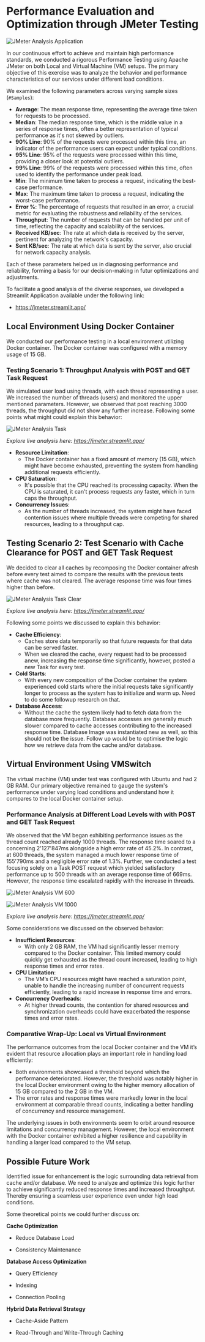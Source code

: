 # Performance Evaluation and Optimization through JMeter Testing

![JMeter Analysis Application](https://github.com/unisg-scs-asse/tapas-fs23-group5/blob/tapas-at-runtime/tapas-deliverables/mid-term-deliverables/images/JMeter_App.png?raw=true)

In our continuous effort to achieve and maintain high performance standards, we conducted a rigorous Performance Testing using Apache JMeter on both Local and Virtual Machine (VM) setups. 
The primary objective of this exercise was to analyze the behavior and performance characteristics of our services under different load conditions.

We examined the following parameters across varying sample sizes (`#Samples`):

- **Average**: The mean response time, representing the average time taken for requests to be processed.
- **Median**: The median response time, which is the middle value in a series of response times, often a better representation of typical performance as it's not skewed by outliers.
- **90% Line**: 90% of the requests were processed within this time, an indicator of the performance users can expect under typical conditions.
- **95% Line**: 95% of the requests were processed within this time, providing a closer look at potential outliers.
- **99% Line**: 99% of the requests were processed within this time, often used to identify the performance under peak load.
- **Min**: The minimum time taken to process a request, indicating the best-case performance.
- **Max**: The maximum time taken to process a request, indicating the worst-case performance.
- **Error %**: The percentage of requests that resulted in an error, a crucial metric for evaluating the robustness and reliability of the services.
- **Throughput**: The number of requests that can be handled per unit of time, reflecting the capacity and scalability of the services.
- **Received KB/sec**: The rate at which data is received by the server, pertinent for analyzing the network's capacity.
- **Sent KB/sec**: The rate at which data is sent by the server, also crucial for network capacity analysis.

Each of these parameters helped us in diagnosing performance and reliability, forming a basis for our decision-making in futur optimizations and adjustments.

To facilitate a good analysis of the diverse responses, we developed a Streamlit Application available under the following link:
* https://jmeter.streamlit.app/



## Local Environment Using Docker Container

We conducted our performance testing in a local environment utilizing Docker container. The Docker container was configured with a memory usage of 15 GB.

### Testing Scenario 1: Throughput Analysis with POST and GET Task Request

We simulated user load using threads, with each thread representing a user. 
We increased the number of threads (users) and monitored the upper mentioned parameters. 
However, we observed that post reaching 3000 threads, the throughput did not show any further increase. 
Following some points what might could explain this behavior:

![JMeter Analysis Task](https://github.com/unisg-scs-asse/tapas-fs23-group5/blob/tapas-at-runtime/tapas-deliverables/mid-term-deliverables/images/JMeter_Task.png?raw=true)

_Explore live analysis here: https://jmeter.streamlit.app/_

- **Resource Limitation**:
    - The Docker container has a fixed amount of memory (15 GB), which might have become exhausted, preventing the system from handling additional requests efficiently.
- **CPU Saturation**:
    - It's possible that the CPU reached its processing capacity. When the CPU is saturated, it can't process requests any faster, which in turn caps the throughput.
- **Concurrency Issues**:
    - As the number of threads increased, the system might have faced contention issues where multiple threads were competing for shared resources, leading to a throughput cap.

## Testing Scenario 2: Test Scenario with Cache Clearance for POST and GET Task Request

We decided to clear all caches by recomposing the Docker container afresh before every test aimed to compare the results with the previous tests where cache was not cleared. 
The average response time was four times higher than before.

![JMeter Analysis Task Clear](https://github.com/unisg-scs-asse/tapas-fs23-group5/blob/tapas-at-runtime/tapas-deliverables/mid-term-deliverables/images/JMeter_Task_Clear.png?raw=true)

_Explore live analysis here: https://jmeter.streamlit.app/_

Following some points we discussed to explain this behavior:

- **Cache Efficiency**:
    - Caches store data temporarily so that future requests for that data can be served faster. 
    - When we cleared the cache, every request had to be processed anew, increasing the response time significantly, however, posted a new Task for every test.
- **Cold Starts**:
    - With every new composition of the Docker container the system experienced cold starts where the initial requests take significantly longer to process as the system has to initialize and warm up. Need to do some followup research on that.
- **Database Access**:
    - Without the cache the system likely had to fetch data from the database more frequently. Database accesses are generally much slower compared to cache accesses contributing to the increased response time. Database Image was instantiated new as well, so this should not be the issue. Follow up would be to optimise the logic how we retrieve data from the cache and/or database. 

## Virtual Environment Using VMSwitch

The virtual machine (VM) under test was configured with Ubuntu and had 2 GB RAM. 
Our primary objective remained to gauge the system's performance under varying load conditions and understand how it compares to the local Docker container setup.

### Performance Analysis at Different Load Levels with with POST and GET Task Request

We observed that the VM began exhibiting performance issues as the thread count reached already 1000 threads. The response time soared to a concerning 2'127'847ms alongside a high error rate of 45.2%. In contrast, at 600 threads, the system managed a much lower response time of 155'790ms and a negligible error rate of 1.3%. 
Further, we conducted a test focusing solely on a Task POST request which yielded satisfactory performance up to 500 threads with an average response time of 669ms. However, the response time escalated rapidly with the increase in threads.

![JMeter Analysis VM 600](https://github.com/unisg-scs-asse/tapas-fs23-group5/blob/tapas-at-runtime/tapas-deliverables/mid-term-deliverables/images/JMeter_VM_600.png?raw=true)

![JMeter Analysis VM 1000](https://github.com/unisg-scs-asse/tapas-fs23-group5/blob/tapas-at-runtime/tapas-deliverables/mid-term-deliverables/images/JMeter_VM_1000.png?raw=true)

_Explore live analysis here: https://jmeter.streamlit.app/_


Some considerations we discussed on the observed behavior:

- **Insufficient Resources**:
  - With only 2 GB RAM, the VM had significantly lesser memory compared to the Docker container. This limited memory could quickly get exhausted as the thread count increased, leading to high response times and error rates.
- **CPU Limitation**:
  - The VM’s CPU resources might have reached a saturation point, unable to handle the increasing number of concurrent requests efficiently, leading to a rapid increase in response time and errors.
- **Concurrency Overheads**:
  - At higher thread counts, the contention for shared resources and synchronization overheads could have exacerbated the response times and error rates.

### Comparative Wrap-Up: Local vs Virtual Environment

The performance outcomes from the local Docker container and the VM it’s evident that resource allocation plays an important role in handling load efficiently:

- Both environments showcased a threshold beyond which the performance deteriorated. However, the threshold was notably higher in the local Docker environment owing to the higher memory allocation of 15 GB compared to the 2 GB in the VM.
- The error rates and response times were markedly lower in the local environment at comparable thread counts, indicating a better handling of concurrency and resource management.

The underlying issues in both environments seem to orbit around resource limitations and concurrency management. 
However, the local environment with the Docker container exhibited a higher resilience and capability in handling a larger load compared to the VM setup. 

## Possible Future Work 
Identified issue for enhancement is the logic surrounding data retrieval from cache and/or database. 
We need to analyze and optimize this logic further to achieve significantly reduced response times and increased throughput. 
Thereby ensuring a seamless user experience even under high load conditions.

Some theoretical points we could further discuss on:

**Cache Optimization**

- Reduce Database Load

- Consistency Maintenance

**Database Access Optimization**

- Query Efficiency
  
- Indexing

- Connection Pooling

**Hybrid Data Retrieval Strategy**

- Cache-Aside Pattern

- Read-Through and Write-Through Caching



